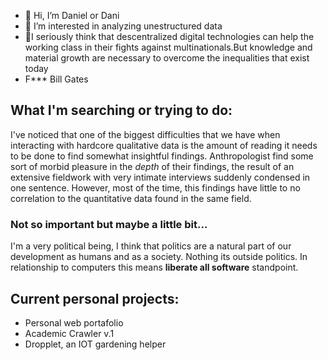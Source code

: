 - 👋 Hi, I’m Daniel or Dani
- 👀 I’m interested in analyzing unestructured data
- 🌱I seriously think that descentralized digital technologies can help the working class in their fights against multinationals.But knowledge and material growth are necessary to overcome the inequalities that exist today
- F*** Bill Gates

## What I'm searching or trying to do:
I've noticed that one of the biggest difficulties that we have when interacting with hardcore qualitative data is the amount of reading it needs to be done to find somewhat insightful findings. Anthropologist find some sort of morbid pleasure in the *depth* of their findings, the result of an extensive fieldwork with very intimate interviews suddenly condensed in one sentence. However, most of the time, this findings have little to no correlation to the quantitative data found in the same field.

### Not so important but maybe a little bit...
I'm a very political being, I think that politics are a natural part of our development as humans and as a society. Nothing its outside politics. In relationship to computers this means **liberate all software** standpoint.

## Current personal projects:
- Personal web portafolio
- Academic Crawler v.1
- Dropplet, an IOT gardening helper
